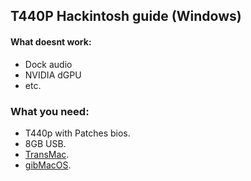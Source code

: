 T440P Hackintosh guide (Windows)
------
#### What doesnt work:
* Dock audio
* NVIDIA dGPU
* etc.

### What you need:
* T440p with Patches bios.
* 8GB USB.
* [TransMac](https://www.acutesystems.com/scrtm.htm).
* [gibMacOS](https://github.com/corpnewt/gibMacOS).
